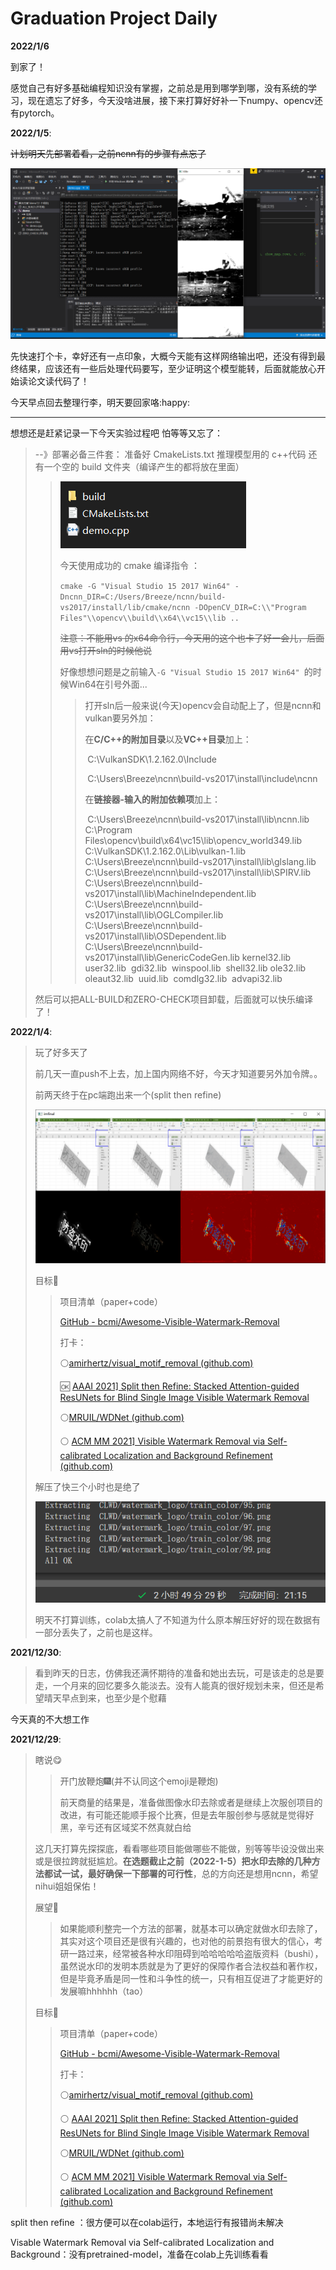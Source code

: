 # Graduation Project Daily

**2022/1/6**

到家了！

感觉自己有好多基础编程知识没有掌握，之前总是用到哪学到哪，没有系统的学习，现在遗忘了好多，今天没啥进展，接下来打算好好补一下numpy、opencv还有pytorch。

**2022/1/5**:

~~计划明天先部署着看，之前ncnn有的步骤有点忘了~~

![image-20220105203451124](./images/image-20220105203451124.png)

先快速打个卡，幸好还有一点印象，大概今天能有这样网络输出吧，还没有得到最终结果，应该还有一些后处理代码要写，至少证明这个模型能转，后面就能放心开始读论文读代码了！

今天早点回去整理行李，明天要回家咯:happy:

------

想想还是赶紧记录一下今天实验过程吧 怕等等又忘了：

> --》部署必备三件套：  准备好 CmakeLists.txt  推理模型用的 c++代码  还有一个空的 build 文件夹（编译产生的都将放在里面） 
>
> > ![image-20220105204542958](./images/image-20220105204604709.png)
> >
> > 今天使用成功的 cmake 编译指令 ：
> >
> > `cmake -G "Visual Studio 15 2017 Win64" -Dncnn_DIR=C:/Users/Breeze/ncnn/build-vs2017/install/lib/cmake/ncnn -DOpenCV_DIR=C:\\"Program Files"\\opencv\\build\\x64\\vc15\\lib ..`
> >
> > ~~注意：不能用vs 的x64命令行，今天用的这个也卡了好一会儿，后面用vs打开sln的时候他说~~
> >
> > 好像想想问题是之前输入`-G "Visual Studio 15 2017 Win64" `的时候Win64在引号外面...
> >
> > > 打开sln后一般来说(今天)opencv会自动配上了，但是ncnn和vulkan要另外加：
> > >
> > > 在**C/C++的附加目录**以及**VC++目录**加上：
> > >
> > > ​	C:\VulkanSDK\1.2.162.0\Include
> > >
> > > ​	C:\Users\Breeze\ncnn\build-vs2017\install\include\ncnn
> > >
> > > 在**链接器-输入的附加依赖项**加上：
> > >
> > > ​	C:\Users\Breeze\ncnn\build-vs2017\install\lib\ncnn.lib
> > > ​	C:\Program Files\opencv\build\x64\vc15\lib\opencv_world349.lib
> > > ​	C:\VulkanSDK\1.2.162.0\Lib\vulkan-1.lib
> > > ​	C:\Users\Breeze\ncnn\build-vs2017\install\lib\glslang.lib
> > > ​	C:\Users\Breeze\ncnn\build-vs2017\install\lib\SPIRV.lib
> > > ​	C:\Users\Breeze\ncnn\build-vs2017\install\lib\MachineIndependent.lib
> > > ​	C:\Users\Breeze\ncnn\build-vs2017\install\lib\OGLCompiler.lib
> > > ​	C:\Users\Breeze\ncnn\build-vs2017\install\lib\OSDependent.lib
> > > ​	C:\Users\Breeze\ncnn\build-vs2017\install\lib\GenericCodeGen.lib
> > > ​	kernel32.lib
> > > ​	user32.lib
> > > ​	gdi32.lib
> > > ​	winspool.lib
> > > ​	shell32.lib
> > > ​	ole32.lib
> > > ​	oleaut32.lib
> > > ​	uuid.lib
> > > ​	comdlg32.lib
> > > ​	advapi32.lib
>
> 然后可以把ALL-BUILD和ZERO-CHECK项目卸载，后面就可以快乐编译了！

**2022/1/4**:

> 玩了好多天了
>
> 前几天一直push不上去，加上国内网络不好，今天才知道要另外加令牌。。
>
> 前两天终于在pc端跑出来一个(split then refine)
>
> ![1](./images/1.png)
>
> > 
>
> 目标:bookmark_tabs:
>
> > 项目清单（paper+code）
> >
> > [GitHub - bcmi/Awesome-Visible-Watermark-Removal](https://github.com/bcmi/Awesome-Visible-Watermark-Removal)
> >
> > 打卡：
> >
> > :white_circle:[amirhertz/visual_motif_removal (github.com)](https://github.com/amirhertz/visual_motif_removal)
> >
> > :ok: [AAAI 2021\] Split then Refine: Stacked Attention-guided ResUNets for Blind Single Image Visible Watermark Removal](https://github.com/vinthony/deep-blind-watermark-removal)
> >
> > :white_circle:[MRUIL/WDNet (github.com)](https://github.com/MRUIL/WDNet)
> >
> > :white_circle: [ACM MM 2021\] Visible Watermark Removal via Self-calibrated Localization and Background Refinement (github.com)](https://github.com/bcmi/SLBR-Visible-Watermark-Removal)
>
> 解压了快三个小时也是绝了 
>
> ![2](images/image-20220104211626807.png)
>
> 明天不打算训练，colab太搞人了不知道为什么原本解压好好的现在数据有一部分丢失了，之前也是这样。
>
> 

**2021/12/30**:

> 看到昨天的日志，仿佛我还满怀期待的准备和她出去玩，可是该走的总是要走，一个月来的回忆要多久能淡去。没有人能真的很好规划未来，但还是希望晴天早点到来，也至少是个慰藉

今天真的不大想工作

**2021/12/29**:

> 瞎说:yum:
>
> > 开门放鞭炮:fireworks:(并不认同这个emoji是鞭炮)
> >
> > 前天商量的结果是，准备做图像水印去除或者是继续上次服创项目的改进，有可能还能顺手报个比赛，但是去年服创参与感就是觉得好黑，辛亏还有区域奖不然真就白给
>
> 
>
> 这几天打算先探探底，看看哪些项目能做哪些不能做，别等等毕设没做出来或是很拉跨就挺尴尬。**在选题截止之前（2022-1-5）把水印去除的几种方法都试一试，最好确保一下部署的可行性**，总的方向还是想用ncnn，希望nihui姐姐保佑！
>
> 
>
> 展望:runner:
>
> > 如果能顺利整完一个方法的部署，就基本可以确定就做水印去除了，其实对这个项目还是很有兴趣的，也对他的前景抱有很大的信心，考研一路过来，经常被各种水印阻碍到哈哈哈哈哈盗版资料（bushi），虽然说水印的发明本质就是为了更好的保障作者合法权益和著作权，但是毕竟矛盾是同一性和斗争性的统一，只有相互促进了才能更好的发展嘛hhhhhh（tao）
>
> 目标:bookmark_tabs:
>
> > 项目清单（paper+code）
> >
> > [GitHub - bcmi/Awesome-Visible-Watermark-Removal](https://github.com/bcmi/Awesome-Visible-Watermark-Removal)
> >
> > 打卡：
> >
> > :white_circle:[amirhertz/visual_motif_removal (github.com)](https://github.com/amirhertz/visual_motif_removal)
> >
> > :white_circle: [AAAI 2021\] Split then Refine: Stacked Attention-guided ResUNets for Blind Single Image Visible Watermark Removal](https://github.com/vinthony/deep-blind-watermark-removal)
> >
> > :white_circle:[MRUIL/WDNet (github.com)](https://github.com/MRUIL/WDNet)
> >
> > :white_circle: [ACM MM 2021\] Visible Watermark Removal via Self-calibrated Localization and Background Refinement (github.com)](https://github.com/bcmi/SLBR-Visible-Watermark-Removal)

split then refine ：很方便可以在colab运行，本地运行有报错尚未解决​​

Visable Watermark Removal via Self-calibrated Localization and Background：没有pretrained-model，准备在colab上先训练看看

